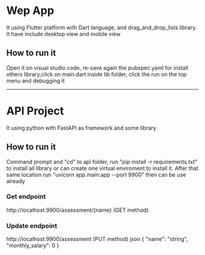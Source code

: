 # Wep App
It using Flutter platform with Dart language, and drag_and_drop_lists library. It have include desktop view and mobile view

## How to run it
Open it on visual studio code, re-save again the pubspec.yaml for install others library,click on main.dart inside lib folder, click the run on the top menu and debugging it


--------------------------------------------------------------------------------------

# API Project
It using python with FastAPI as framework and some library

## How to run it
Command prompt and "cd" to api folder, run "pip install -r requirements.txt" to install all library or can create one virtual enviroment to install it. 
After that same location run "uvicorn app.main:app --port 9900" then can be use already

### Get endpoint
http://localhost:9900/assessment/{name}    (GET method)

### Update endpoint
http://localhost:9900/assessment	   (PUT method)
json
{
  "name": "string",
  "monthly_salary": 0
}
